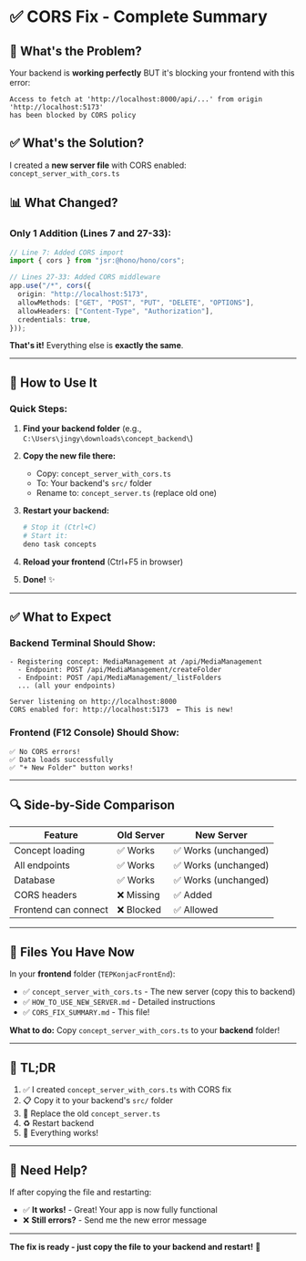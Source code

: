 # ✅ CORS Fix - Complete Summary

## 🎯 What's the Problem?

Your backend is **working perfectly** BUT it's blocking your frontend with this error:
```
Access to fetch at 'http://localhost:8000/api/...' from origin 'http://localhost:5173'
has been blocked by CORS policy
```

## ✅ What's the Solution?

I created a **new server file** with CORS enabled: `concept_server_with_cors.ts`

## 📊 What Changed?

### Only 1 Addition (Lines 7 and 27-33):

```typescript
// Line 7: Added CORS import
import { cors } from "jsr:@hono/hono/cors";

// Lines 27-33: Added CORS middleware
app.use("/*", cors({
  origin: "http://localhost:5173",
  allowMethods: ["GET", "POST", "PUT", "DELETE", "OPTIONS"],
  allowHeaders: ["Content-Type", "Authorization"],
  credentials: true,
}));
```

**That's it!** Everything else is **exactly the same**.

---

## 🚀 How to Use It

### Quick Steps:

1. **Find your backend folder** (e.g., `C:\Users\jingy\downloads\concept_backend\`)

2. **Copy the new file there:**
   - Copy: `concept_server_with_cors.ts`
   - To: Your backend's `src/` folder
   - Rename to: `concept_server.ts` (replace old one)

3. **Restart your backend:**
   ```bash
   # Stop it (Ctrl+C)
   # Start it:
   deno task concepts
   ```

4. **Reload your frontend** (Ctrl+F5 in browser)

5. **Done!** ✨

---

## ✅ What to Expect

### Backend Terminal Should Show:
```
- Registering concept: MediaManagement at /api/MediaManagement
  - Endpoint: POST /api/MediaManagement/createFolder
  - Endpoint: POST /api/MediaManagement/_listFolders
  ... (all your endpoints)

Server listening on http://localhost:8000
CORS enabled for: http://localhost:5173  ← This is new!
```

### Frontend (F12 Console) Should Show:
```
✅ No CORS errors!
✅ Data loads successfully
✅ "+ New Folder" button works!
```

---

## 🔍 Side-by-Side Comparison

| Feature | Old Server | New Server |
|---------|-----------|------------|
| Concept loading | ✅ Works | ✅ Works (unchanged) |
| All endpoints | ✅ Works | ✅ Works (unchanged) |
| Database | ✅ Works | ✅ Works (unchanged) |
| CORS headers | ❌ Missing | ✅ Added |
| Frontend can connect | ❌ Blocked | ✅ Allowed |

---

## 📝 Files You Have Now

In your **frontend** folder (`TEPKonjacFrontEnd`):
- ✅ `concept_server_with_cors.ts` - The new server (copy this to backend)
- ✅ `HOW_TO_USE_NEW_SERVER.md` - Detailed instructions
- ✅ `CORS_FIX_SUMMARY.md` - This file!

**What to do:**
Copy `concept_server_with_cors.ts` to your **backend** folder!

---

## 🎯 TL;DR

1. ✅ I created `concept_server_with_cors.ts` with CORS fix
2. 📋 Copy it to your backend's `src/` folder
3. 🔄 Replace the old `concept_server.ts`
4. ♻️ Restart backend
5. 🎉 Everything works!

---

## 💬 Need Help?

If after copying the file and restarting:
- ✅ **It works!** - Great! Your app is now fully functional
- ❌ **Still errors?** - Send me the new error message

---

**The fix is ready - just copy the file to your backend and restart!** 🚀
